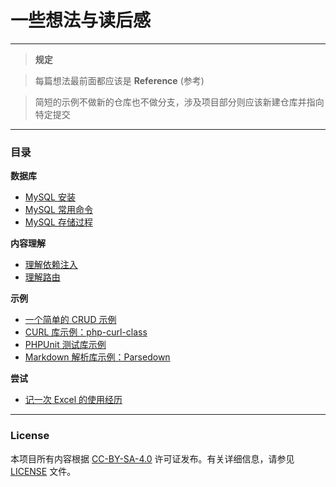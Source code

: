 # 一些想法与读后感

---

> **规定**

> 每篇想法最前面都应该是 **Reference** (参考)

> 简短的示例不做新的仓库也不做分支，涉及项目部分则应该新建仓库并指向特定提交

---

### 目录

**数据库**

- [MySQL 安装](posts/mysql-installation.md)
- [MySQL 常用命令](posts/mysql-common-commands.md)
- [MySQL 存储过程](posts/mysql-stored-procedure.md)

**内容理解**

- [理解依赖注入](posts/understand-dependency-injection.md)
- [理解路由](posts/understand-router.md)

**示例**

- [一个简单的 CRUD 示例](posts/a-simple-crud-example.md)
- [CURL 库示例：php-curl-class](posts/try-library-of-php-curl-class.md)
- [PHPUnit 测试库示例](posts/try-phpunit-test-framework.md)
- [Markdown 解析库示例：Parsedown](posts/try-markdown-parse-library-parsedown.md)


**尝试**

- [记一次 Excel 的使用经历](posts/a-excel-experience.md)

---

### License

本项目所有内容根据 [CC-BY-SA-4.0](https://creativecommons.org/licenses/by-sa/4.0/) 许可证发布。有关详细信息，请参见 [LICENSE](LICENSE) 文件。
